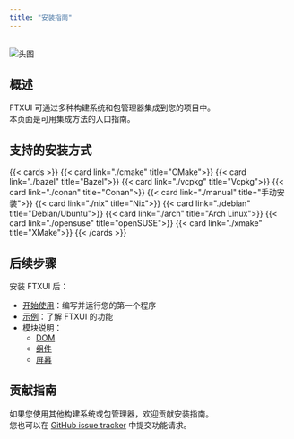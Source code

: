 ```yaml
---
title: "安装指南"
---
```

<br>

<img src="https://nsm09.casimages.com/img/2025/05/30//2505300816063242518595255.jpg" alt="头图" style="max-width: 260px; height: auto; float: display: block; margin: 0;">

## 概述

FTXUI 可通过多种构建系统和包管理器集成到您的项目中。  
本页面是可用集成方法的入口指南。

## 支持的安装方式

{{< cards >}}
  {{< card link="./cmake" title="CMake">}}
  {{< card link="./bazel" title="Bazel">}}
  {{< card link="./vcpkg" title="Vcpkg">}}
  {{< card link="./conan" title="Conan">}}
  {{< card link="./manual" title="手动安装">}}
  {{< card link="./nix" title="Nix">}}
  {{< card link="./debian" title="Debian/Ubuntu">}}
  {{< card link="./arch" title="Arch Linux">}}
  {{< card link="./opensuse" title="openSUSE">}}
  {{< card link="./xmake" title="XMake">}}
{{< /cards >}}

## 后续步骤

安装 FTXUI 后：

- [开始使用](../getting-started)：编写并运行您的第一个程序
- [示例](../examples)：了解 FTXUI 的功能
- 模块说明：
  - [DOM](../module/dom)
  - [组件](../module/component)
  - [屏幕](../module/screen)

## 贡献指南

如果您使用其他构建系统或包管理器，欢迎贡献安装指南。  
您也可以在 [GitHub issue tracker](https://github.com/ArthurSonzogni/FTXUI/issues) 中提交功能请求。

<div class="section_buttons">
 
</div>